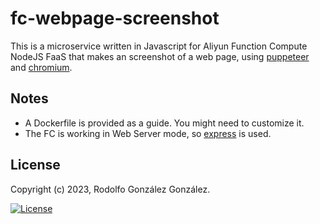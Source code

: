 # fc-webpage-screenshot

This is a microservice written in Javascript for Aliyun Function Compute NodeJS FaaS that makes an screenshot of a web page, using [puppeteer](https://www.npmjs.com/package/puppeteer) and [chromium](https://www.chromium.org/Home/).

## Notes

* A Dockerfile is provided as a guide. You might need to customize it.
* The FC is working in Web Server mode, so [express](https://www.npmjs.com/package/express) is used.

## License

Copyright (c) 2023, Rodolfo González González.

[![License](https://img.shields.io/badge/License-BSD_3--Clause-blue.svg)](https://opensource.org/licenses/BSD-3-Clause)
